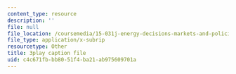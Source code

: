 ```yaml
---
content_type: resource
description: ''
file: null
file_location: /coursemedia/15-031j-energy-decisions-markets-and-policies-spring-2012/c4c671fbbb8051f4ba21ab975609701a_FaLqAip6A0Q.vtt
file_type: application/x-subrip
resourcetype: Other
title: 3play caption file
uid: c4c671fb-bb80-51f4-ba21-ab975609701a
---
```

